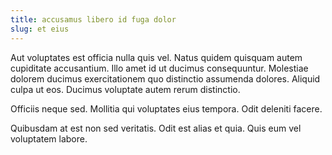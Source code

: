 ```yaml
---
title: accusamus libero id fuga dolor
slug: et eius
---
```


Aut voluptates est officia nulla quis vel. Natus quidem quisquam autem cupiditate accusantium. Illo amet id ut ducimus consequuntur. Molestiae dolorem ducimus exercitationem quo distinctio assumenda dolores. Aliquid culpa ut eos. Ducimus voluptate autem rerum distinctio.

Officiis neque sed. Mollitia qui voluptates eius tempora. Odit deleniti facere.

Quibusdam at est non sed veritatis. Odit est alias et quia. Quis eum vel voluptatem labore.

